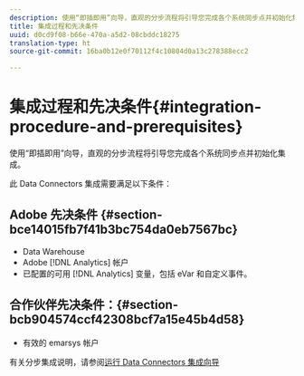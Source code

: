 ```yaml
---
description: 使用“即插即用”向导，直观的分步流程将引导您完成各个系统同步点并初始化集成。
title: 集成过程和先决条件
uuid: d0cd9f08-b66e-470a-a5d2-08cbddc18275
translation-type: ht
source-git-commit: 16ba0b12e0f70112f4c10804d0a13c278388ecc2

---
```



# 集成过程和先决条件{#integration-procedure-and-prerequisites}

使用“即插即用”向导，直观的分步流程将引导您完成各个系统同步点并初始化集成。

此 Data Connectors 集成需要满足以下条件：

## Adobe 先决条件 {#section-bce14015fb7f41b3bc754da0eb7567bc}

* Data Warehouse
* Adobe [!DNL Analytics] 帐户
* 已配置的可用 [!DNL Analytics] 变量，包括 eVar 和自定义事件。

## 合作伙伴先决条件：{#section-bcb904574ccf42308bcf7a15e45b4d58}

* 有效的 emarsys 帐户

有关分步集成说明，请参阅[运行 Data Connectors 集成向导](/help/import/data-connectors/emarsys-overview/emarsys-wizard.md)
